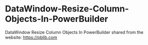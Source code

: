 # DataWindow-Resize-Column-Objects-In-PowerBuilder
DataWindow Resize Column Objects In PowerBuilder
shared from the website: https://pblib.com
